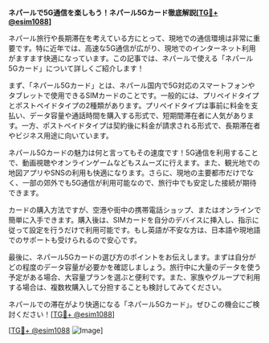 **ネパールで5G通信を楽しもう！ネパール5Gカード徹底解説[[TG💪+ @esim1088](https://t.me/s/esim1088)]**

ネパール旅行や長期滞在を考えている方にとって、現地での通信環境は非常に重要です。特に近年では、高速な5G通信が広がり、現地でのインターネット利用がますます快適になっています。この記事では、ネパールで使える「ネパール5Gカード」について詳しくご紹介します！

まず、「ネパール5Gカード」とは、ネパール国内で5G対応のスマートフォンやタブレットで使用できるSIMカードのことです。一般的には、プリペイドタイプとポストペイドタイプの2種類があります。プリペイドタイプは事前に料金を支払い、データ容量や通話時間を購入する形式で、短期間滞在者に人気があります。一方、ポストペイドタイプは契約後に料金が請求される形式で、長期滞在者やビジネス用途に向いています。

ネパール5Gカードの魅力は何と言ってもその速度です！5G通信を利用することで、動画視聴やオンラインゲームなどもスムーズに行えます。また、観光地での地図アプリやSNSの利用も快適になります。さらに、現地の主要都市だけでなく、一部の郊外でも5G通信が利用可能なので、旅行中でも安定した接続が期待できます。

カードの購入方法ですが、空港や街中の携帯電話ショップ、またはオンラインで簡単に入手できます。購入後は、SIMカードを自分のデバイスに挿入し、指示に従って設定を行うだけで利用可能です。もし英語が不安な方は、日本語や現地語でのサポートも受けられるので安心です。

最後に、ネパール5Gカードの選び方のポイントをお伝えします。まずは自分がどの程度のデータ容量が必要かを確認しましょう。旅行中に大量のデータを使う予定がある場合、大容量プランを選ぶと便利です。また、家族やグループで利用する場合は、複数枚購入して分担することも検討してみてください。

ネパールでの滞在がより快適になる「ネパール5Gカード」。ぜひこの機会にご検討ください！[[TG💪+ @esim1088](https://t.me/s/esim1088)]

[[TG💪+ @esim1088](https://t.me/s/esim1088) ![Image](https://i.postimg.cc/Y0z9fWf4/image.png)]